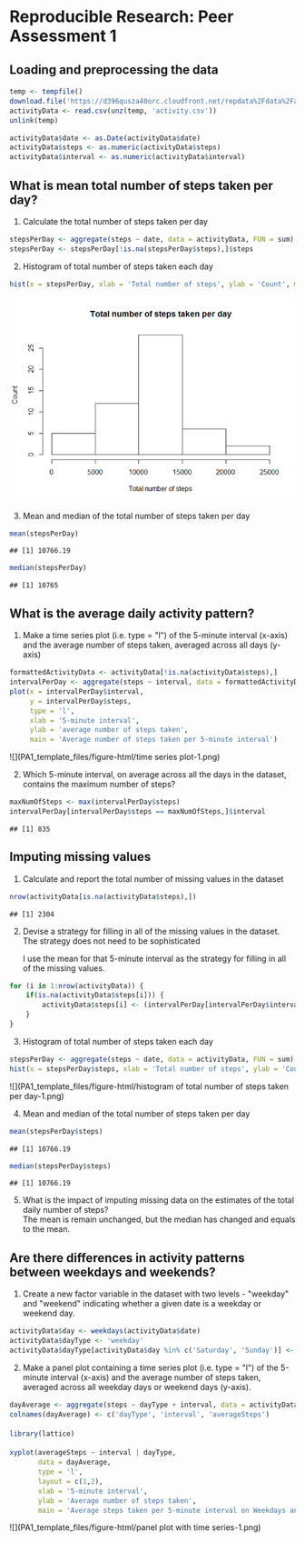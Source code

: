 # Reproducible Research: Peer Assessment 1


## Loading and preprocessing the data

```r
temp <- tempfile()
download.file('https://d396qusza40orc.cloudfront.net/repdata%2Fdata%2Factivity.zip', temp)
activityData <- read.csv(unz(temp, 'activity.csv'))
unlink(temp)
```


```r
activityData$date <- as.Date(activityData$date)
activityData$steps <- as.numeric(activityData$steps)
activityData$interval <- as.numeric(activityData$interval)
```

## What is mean total number of steps taken per day?

1. Calculate the total number of steps taken per day

```r
stepsPerDay <- aggregate(steps ~ date, data = activityData, FUN = sum)
stepsPerDay <- stepsPerDay[!is.na(stepsPerDay$steps),]$steps
```

2. Histogram of total number of steps taken each day

```r
hist(x = stepsPerDay, xlab = 'Total number of steps', ylab = 'Count', main = 'Total number of steps taken per day')
```

![](PA1_template_files/figure-html/histogram-1.png)<!-- -->

3. Mean and median of the total number of steps taken per day

```r
mean(stepsPerDay)
```

```
## [1] 10766.19
```

```r
median(stepsPerDay)
```

```
## [1] 10765
```

## What is the average daily activity pattern?
1. Make a time series plot (i.e. type = "l") of the 5-minute interval (x-axis) and the average number of steps taken, averaged across all days (y-axis)

```r
formattedActivityData <- activityData[!is.na(activityData$steps),]
intervalPerDay <- aggregate(steps ~ interval, data = formattedActivityData, FUN = mean)
plot(x = intervalPerDay$interval, 
     y = intervalPerDay$steps, 
     type = 'l',
     xlab = '5-minute interval',
     ylab = 'average number of steps taken',
     main = 'Average number of steps taken per 5-minute interval')
```

![](PA1_template_files/figure-html/time series plot-1.png)<!-- -->

2. Which 5-minute interval, on average across all the days in the dataset, contains the maximum number of steps?

```r
maxNumOfSteps <- max(intervalPerDay$steps)
intervalPerDay[intervalPerDay$steps == maxNumOfSteps,]$interval
```

```
## [1] 835
```


## Imputing missing values
1. Calculate and report the total number of missing values in the dataset

```r
nrow(activityData[is.na(activityData$steps),])
```

```
## [1] 2304
```

2. Devise a strategy for filling in all of the missing values in the dataset. The strategy does not need to be sophisticated

   I use the mean for that 5-minute interval as the strategy for filling in all of the missing values.


```r
for (i in 1:nrow(activityData)) {
    if(is.na(activityData$steps[i])) {
        activityData$steps[i] <- (intervalPerDay[intervalPerDay$interval == activityData$interval[i],]$steps)
    }
}
```

3. Histogram of total number of steps taken each day

```r
stepsPerDay <- aggregate(steps ~ date, data = activityData, FUN = sum)
hist(x = stepsPerDay$steps, xlab = 'Total number of steps', ylab = 'Count', main = 'Total number of steps taken per day')
```

![](PA1_template_files/figure-html/histogram of total number of steps taken per day-1.png)<!-- -->

4. Mean and median of the total number of steps taken per day

```r
mean(stepsPerDay$steps)
```

```
## [1] 10766.19
```

```r
median(stepsPerDay$steps)
```

```
## [1] 10766.19
```

5. What is the impact of imputing missing data on the estimates of the total daily number of steps?   
   The mean is remain unchanged, but the median has changed and equals to the mean.

## Are there differences in activity patterns between weekdays and weekends?
1. Create a new factor variable in the dataset with two levels - "weekday" and "weekend" indicating whether a given date is a weekday or weekend day.

```r
activityData$day <- weekdays(activityData$date)
activityData$dayType <- 'weekday'
activityData$dayType[activityData$day %in% c('Saturday', 'Sunday')] <- 'weekend'
```

2. Make a panel plot containing a time series plot (i.e. type = "l") of the 5-minute interval (x-axis) and the average number of steps taken, averaged across all weekday days or weekend days (y-axis). 

```r
dayAverage <- aggregate(steps ~ dayType + interval, data = activityData, FUN = mean)
colnames(dayAverage) <- c('dayType', 'interval', 'averageSteps')

library(lattice)

xyplot(averageSteps ~ interval | dayType, 
       data = dayAverage, 
       type = 'l', 
       layout = c(1,2), 
       xlab = '5-minute interval', 
       ylab = 'Average number of steps taken', 
       main = 'Average steps taken per 5-minute interval on Weekdays and Weekends')
```

![](PA1_template_files/figure-html/panel plot with time series-1.png)<!-- -->
